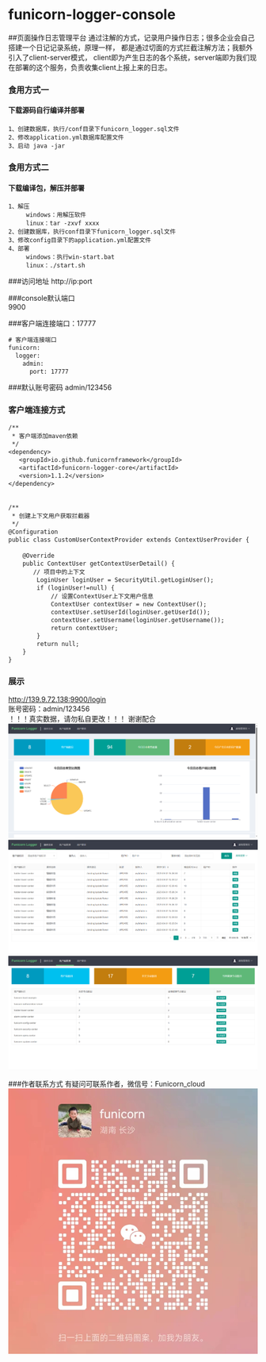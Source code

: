 # funicorn-logger-console
##页面操作日志管理平台
通过注解的方式，记录用户操作日志；很多企业会自己搭建一个日记记录系统，原理一样，
都是通过切面的方式拦截注解方法；我额外引入了client-server模式，
client即为产生日志的各个系统，server端即为我们现在部署的这个服务，负责收集client上报上来的日志。
### 食用方式一
#### 下载源码自行编译并部署
````
1、创建数据库，执行/conf目录下funicorn_logger.sql文件  
2、修改application.yml数据库配置文件  
3、启动 java -jar
````
### 食用方式二
#### 下载编译包，解压并部署
````
1、解压   
     windows：用解压软件  
     linux：tar -zxvf xxxx  
2、创建数据库，执行conf目录下funicorn_logger.sql文件  
3、修改config目录下的application.yml配置文件  
4、部署  
     windows：执行win-start.bat   
     linux：./start.sh
````
###访问地址
http://ip:port

###console默认端口  
9900

###客户端连接端口：17777
````
# 客户端连接端口
funicorn:
  logger:
    admin: 
      port: 17777
````
###默认账号密码
admin/123456

### 客户端连接方式 
````
/**
 * 客户端添加maven依赖
 */
<dependency>
   <groupId>io.github.funicornframework</groupId>
   <artifactId>funicorn-logger-core</artifactId>
   <version>1.1.2</version>
</dependency>


/**
 * 创建上下文用户获取拦截器
 */
@Configuration
public class CustomUserContextProvider extends ContextUserProvider {

    @Override
    public ContextUser getContextUserDetail() {
       // 项目中的上下文
        LoginUser loginUser = SecurityUtil.getLoginUser();
        if (loginUser!=null) {
            // 设置ContextUser上下文用户信息
            ContextUser contextUser = new ContextUser();
            contextUser.setUserId(loginUser.getUserId());
            contextUser.setUsername(loginUser.getUsername());
            return contextUser;
        }
        return null;
    }
}
````

### 展示
http://139.9.72.138:9900/login  
账号密码：admin/123456  
！！！真实数据，请勿私自更改！！！ 谢谢配合
![img.png](introduce/img.png)  
![img_2.png](introduce/img_2.png)  
![img_3.png](introduce/img_3.png)

###作者联系方式
有疑问可联系作者，微信号：Funicorn_cloud  
![img_4.png](introduce/img_4.png)